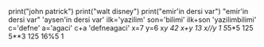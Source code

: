 print("john patrick") 
print("walt disney")
print("emir'in dersi var")
"emir'in dersi var"
'aysen\'in dersi var'
ilk='yazilim'
son='bilimi'
ilk+son
'yazilimbilimi'
c='defne'
a='agaci'
c+a
'defneagaci'
x=7
y=6
x*y
42
x+y
13
x//y
1
5*5*5
125
5**3
125
16%5
1
